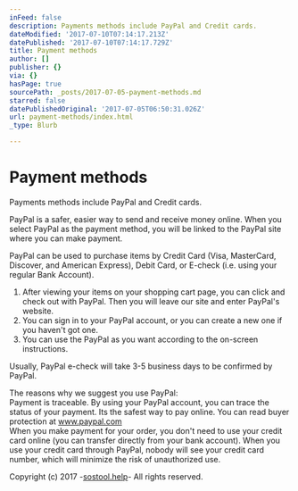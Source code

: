 ```yaml
---
inFeed: false
description: Payments methods include PayPal and Credit cards.
dateModified: '2017-07-10T07:14:17.213Z'
datePublished: '2017-07-10T07:14:17.729Z'
title: Payment methods
author: []
publisher: {}
via: {}
hasPage: true
sourcePath: _posts/2017-07-05-payment-methods.md
starred: false
datePublishedOriginal: '2017-07-05T06:50:31.026Z'
url: payment-methods/index.html
_type: Blurb

---
```

# **Payment methods**

Payments methods include PayPal and Credit cards.

PayPal is a safer, easier way to send and receive money online. When you select PayPal as the payment method, you will be linked to the PayPal site where you can make payment.

PayPal can be used to purchase items by Credit Card (Visa, MasterCard, Discover, and American Express), Debit Card, or E-check (i.e. using your regular Bank Account).

1) After viewing your items on your shopping cart page, you can click and check out with PayPal. Then you will leave our site and enter PayPal's website.  
2) You can sign in to your PayPal account, or you can create a new one if you haven't got one.  
3) You can use the PayPal as you want according to the on-screen instructions.

Usually, PayPal e-check will take 3-5 business days to be confirmed by PayPal.

The reasons why we suggest you use PayPal:  
Payment is traceable. By using your PayPal account, you can trace the status of your payment. Its the safest way to pay online. You can read buyer protection at www.paypal.com  
When you make payment for your order, you don't need to use your credit card online (you can transfer directly from your bank account). When you use your credit card through PayPal, nobody will see your credit card number, which will minimize the risk of unauthorized use.

Copyright (c) 2017 -[sostool.help][0]- All rights reserved.

[0]: http://sostool.help/